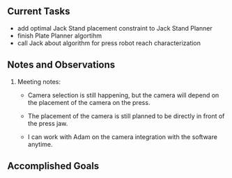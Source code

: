 ## Current Tasks

- add optimal Jack Stand placement constraint to Jack Stand Planner
- finish Plate Planner algortihm
- call Jack about algorithm for press robot reach characterization

## Notes and Observations

1. Meeting notes:
    
    - Camera selection is still happening, but the camera will depend on the placement of
    the camera on the press.

    - The placement of the camera is still planned to be directly in front of the press 
    jaw.

    - I can work with Adam on the camera integration with the software anytime. 


## Accomplished Goals


